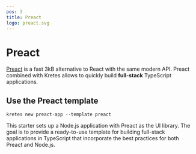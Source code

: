 ```yaml
---
pos: 3
title: Preact
logo: preact.svg
---
```


# Preact 

[Preact](https://preactjs.com/) is a fast 3kB alternative to React with the same modern API.  Preact combined with Kretes allows to quickly build **full-stack** TypeScript applications.
## Use the Preact template

```
kretes new preact-app --template preact
```

This starter sets up a Node.js application with Preact as the UI library. The goal is to provide a ready-to-use template for building full-stack applications in TypeScript that incorporate the best practices for both Preact and Node.js.




